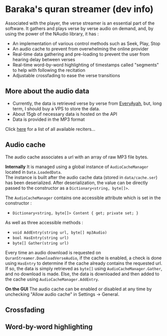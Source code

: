 # Baraka's quran streamer (dev info)
Associated with the player, the verse streamer is an essential part of the software. It gathers and plays verse by verse audio on demand, and, by using the power of the NAudio library, it has :
- An implementation of various control methods such as Seek, Play, Stop
- An audio cache to prevent from overwhelming the online provider
- Real-time data gathering and pre-loading to prevent the user from hearing delay between verses
- Real-time word-by-word highlighting of timestamps called "segments" to help with following the recitation
- Adjustable crossfading to ease the verse transitions


## More about the audio data
- Currently, the data is retrieved verse by verse from [EveryAyah](https://everyayah.com/data/status.php), but, long term, I should buy a VPS to store the data.
- About 15gb of necessary data is hosted on the API
- Data is provided in the MP3 format

Click [here](https://github.com/Jomtek/Baraka/RECITERS.md) for a list of all available reciters...

## Audio cache
The audio cache associates a url with an array of raw MP3 file bytes.

**Internally**
It is managed using a global instance of `AudioCacheManager` located in `Data.LoadedData`. <br>
The instance is built after the audio cache data (stored in `data/cache.ser`) has been deserialized.
After deserialization, the value can be directly passed to the constructor as a `Dictionary<string, byte[]>`.

The `AudioCacheManager`  contains one accessible attribute which is set in the constructor :
 - `Dictionary<string, byte[]> Content { get; private set; }`

As well as three accessible methods :
 - `void AddEntry(string url, byte[] mp3Audio)`
 - `bool HasEntry(string url)`
 - `byte[] Gather(string url)` 

Every time an audio download is requested on `QuranStreamer.DownloadVerseAudio`, if the cache is enabled, a check is done using `HasEntry` to determine if the cache already contains the requested url.
If so, the data is simply retrieved as `byte[]` using `AudioCacheManager.Gather`, and no download is made. Else, the data is downloaded and then added to the cache using `AudioCacheManager.AddEntry`.

**On the GUI**
The audio cache can be enabled or disabled at any time by unchecking "Allow audio cache" in Settings -> General.

## Crossfading


## Word-by-word highlighting